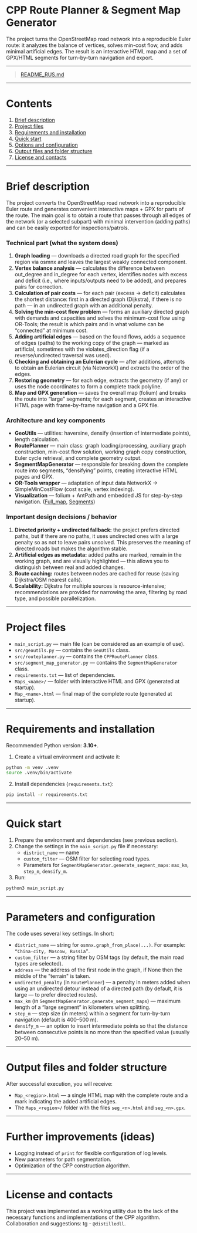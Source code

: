 # CPP Route Planner & Segment Map Generator

The project turns the OpenStreetMap road network into a reproducible Euler route: it analyzes the balance of vertices, solves min-cost flow, and adds minimal artificial edges.
The result is an interactive HTML map and a set of GPX/HTML segments for turn-by-turn navigation and export.


---

> [README_RUS.md](README_RUS.md)

---

# Contents

1. [Brief description](#brief-description)
2. [Project files](#project-files)
3. [Requirements and installation](#requirements-and-installation)
4. [Quick start](#quick-start)
5. [Options and configuration](#options-and-configuration)
6. [Output files and folder structure](#output-files-and-folder-structure)
7. [License and contacts](#license-and-contacts)

---

# Brief description

The project converts the OpenStreetMap road network into a reproducible Euler route and generates convenient interactive maps + GPX for parts of the route. The main goal is to obtain a route that passes through all edges of the network (or a selected subpart) with minimal intervention (adding paths) and can be easily exported for inspections/patrols.

### Technical part (what the system does)

1. **Graph loading** — downloads a directed road graph for the specified region via osmnx and leaves the largest weakly connected component.
2. **Vertex balance analysis** — calculates the difference between out_degree and in_degree for each vertex, identifies nodes with excess and deficit (i.e., where inputs/outputs need to be added), and prepares pairs for correction.
3. **Calculation of pair costs** — for each pair (excess → deficit) calculates the shortest distance: first in a directed graph (Dijkstra), if there is no path — in an undirected graph with an additional penalty.
4. **Solving the min-cost flow problem** — forms an auxiliary directed graph with demands and capacities and solves the minimum-cost flow using OR-Tools; the result is which pairs and in what volume can be “connected” at minimum cost.
5. **Adding artificial edges** — based on the found flows, adds a sequence of edges (paths) to the working copy of the graph — marked as artificial, sometimes with the violates_direction flag (if a reverse/undirected traversal was used).
6. **Checking and obtaining an Eulerian cycle** — after additions, attempts to obtain an Eulerian circuit (via NetworkX) and extracts the order of the edges.
7. **Restoring geometry** — for each edge, extracts the geometry (if any) or uses the node coordinates to form a complete track polyline.
8. **Map and GPX generation** — saves the overall map (folium) and breaks the route into “large” segments; for each segment, creates an interactive HTML page with frame-by-frame navigation and a GPX file.

### Architecture and key components

- **GeoUtils** — utilities: haversine, densify (insertion of intermediate points), length calculation.
- **RoutePlanner** — main class: graph loading/processing, auxiliary graph construction, min-cost flow solution, working graph copy construction, Euler cycle retrieval, and complete geometry output.
- **SegmentMapGenerator** — responsible for breaking down the complete route into segments, “densifying” points, creating interactive HTML pages and GPX.
- **OR-Tools wrapper** — adaptation of input data NetworkX → SimpleMinCostFlow (cost scale, vertex indexing).
- **Visualization** — folium + AntPath and embedded JS for step-by-step navigation. ([Full_map](Карта_Китай-город.html), [Segments](Карты_Китай-город))

### Important design decisions / behavior

1. **Directed priority + undirected fallback:** the project prefers directed paths, but if there are no paths, it uses undirected ones with a large penalty so as not to leave pairs unsolved. This preserves the meaning of directed roads but makes the algorithm stable.
2. **Artificial edges as metadata:** added paths are marked, remain in the working graph, and are visually highlighted — this allows you to distinguish between real and added changes.
3. **Route caching:** routes between nodes are cached for reuse (saving Dijkstra/OSM nearest calls).
4. **Scalability:** Dijkstra for multiple sources is resource-intensive; recommendations are provided for narrowing the area, filtering by road type, and possible parallelization.

---

# Project files

* `main_script.py` — main file (can be considered as an example of use).
* `src/geoutils.py` — contains the `GeoUtils` class.
* `src/routeplanner.py` — contains the `CPPRoutePlanner` class.
* `src/segment_map_generator.py` — contains the `SegmentMapGenerator` class.
* `requirements.txt` — list of dependencies.
* `Maps_<name>/` — folder with interactive HTML and GPX (generated at startup).
* `Map_<name>.html` — final map of the complete route (generated at startup).

---

# Requirements and installation

Recommended Python version: **3.10+**.

1. Create a virtual environment and activate it:

```bash
python -m venv .venv
source .venv/bin/activate
```

2. Install dependencies (`requirements.txt`):

```bash
pip install -r requirements.txt
```

---

# Quick start

1. Prepare the environment and dependencies (see previous section).
2. Change the settings in the `main_script.py` file if necessary:
   * `district_name` — name
   * `custom_filter` — OSM filter for selecting road types.
   * Parameters for `SegmentMapGenerator.generate_segment_maps`: `max_km`, `step_m`, `densify_m`.
4. Run:

```bash
python3 main_script.py
```

---

# Parameters and configuration

The code uses several key settings. In short:

* `district_name` — string for `osmnx.graph_from_place(...)`. For example: `“China-city, Moscow, Russia”`.
* `custom_filter` — a string filter by OSM tags (by default, the main road types are selected).
* `address` — the address of the first node in the graph, if None then the middle of the "terrain" is taken.
* `undirected_penalty` (in `RoutePlanner`) — a penalty in meters added when using an undirected detour instead of a directed path (by default, it is large — to prefer directed routes).
* `max_km` (in `SegmentMapGenerator.generate_segment_maps`) — maximum length of a “large segment” in kilometers when splitting.
* `step_m` — step size (in meters) within a segment for turn-by-turn navigation (default is 400–500 m).
* `densify_m` — an option to insert intermediate points so that the distance between consecutive points is no more than the specified value (usually 20–50 m).

---

# Output files and folder structure

After successful execution, you will receive:

* `Map_<region>.html` — a single HTML map with the complete route and a mark indicating the added artificial edges.
* The `Maps_<region>/` folder with the files `seg_<n>.html` and `seg_<n>.gpx`.

---

# Further improvements (ideas)

* Logging instead of `print` for flexible configuration of log levels.
* New parameters for path segmentation.
* Optimization of the CPP construction algorithm.

---

# License and contacts

This project was implemented as a working utility due to the lack of the necessary functions and implementations of the CPP algorithm. 
Collaboration and suggestions: tg - `@distilledll`.